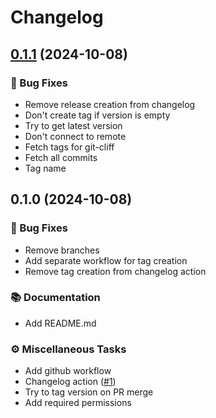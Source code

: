 # Changelog


## [0.1.1](https://github.com/vjousse/changelog-action-test/compare/v0.1.0..v0.1.1) (2024-10-08)



### 🐛 Bug Fixes

- Remove release creation from changelog
- Don't create tag if version is empty
- Try to get latest version
- Don't connect to remote
- Fetch tags for git-cliff
- Fetch all commits
- Tag name


## 0.1.0 (2024-10-08)


### 🐛 Bug Fixes

- Remove branches
- Add separate workflow for tag creation
- Remove tag creation from changelog action

### 📚 Documentation

- Add README.md

### ⚙️ Miscellaneous Tasks

- Add github workflow
- Changelog action ([#1](https://github.com/MTES-MCT/ecobalyse/issues/1))
- Try to tag version on PR merge
- Add required permissions

<!-- generated by git-cliff -->
